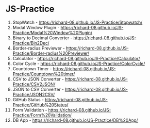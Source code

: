 # JS-Practice

1) StopWatch - https://richard-08.github.io/JS-Practice/Stopwatch/
2) Modal Window Plugin - https://richard-08.github.io/JS-Practice/Modal%20Window%20Plugin/
3) Binary to Decimal Converter - https://richard-08.github.io/JS-Practice/Bin2Dec/
4) Border-radius Previewer - https://richard-08.github.io/JS-Practice/Border-radius%20Previewer/
5) Calculator - https://richard-08.github.io/JS-Practice/Calculator/
6) Color Cycle - https://richard-08.github.io/JS-Practice/ColorCycle/
7) Countdown Timer - https://richard-08.github.io/JS-Practice/Countdown%20timer/
8) CSV to JSON Converter - https://richard-08.github.io/JS-Practice/CSV2JSON/
9) JSON to CSV Converter - https://richard-08.github.io/JS-Practice/JSON2CSV/
10) GitHub Status - https://richard-08.github.io/JS-Practice/GitHub%20Status/
11) Form Validation - https://richard-08.github.io/JS-Practice/Form%20Validation/
12) DB App - https://richard-08.github.io/JS-Practice/DB%20App/
